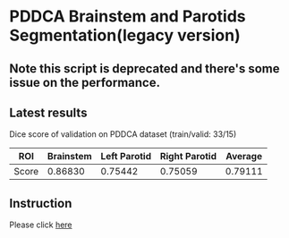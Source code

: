 # PDDCA Brainstem and Parotids Segmentation(legacy version)

## Note this script is deprecated and there's some issue on the performance.


## Latest results

Dice score of validation on PDDCA dataset (train/valid: 33/15)

| ROI     | Brainstem   | Left Parotid   | Right Parotid   | Average   |
| ------- | ------------ | -------------- | --------------- | --------- |
| Score   | 0.86830      | 0.75442        | 0.75059         | 0.79111   |

## Instruction

Please click [here](https://yuanyuyuan.github.io/MIS/depolyment/bs-ptd/)
